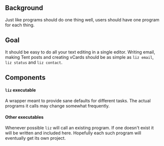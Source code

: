 ## Background

Just like programs should do one thing well, users should have one program for each thing.

## Goal

It should be easy to do all your text editing in a single editor. Writing email, making Tent posts and creating vCards should be as simple as `liz email`, `liz status` and `liz contact`.

## Components

#### `liz` executable

A wrapper meant to provide sane defaults for different tasks. The actual programs it calls may change somewhat frequently.

#### Other executables

Whenever possible `liz` will call an existing program. If one doesn't exist it will be written and included here. Hopefully each such program will eventually get its own project.

